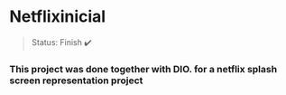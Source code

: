 <h1> Netflixinicial</h1>

> Status: Finish ✔️

### This project was done together with DIO. for a netflix splash screen representation project
